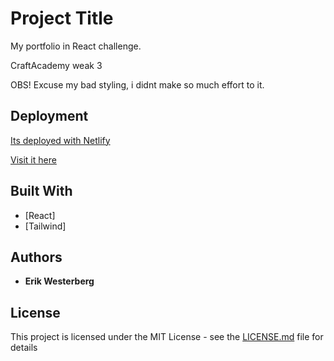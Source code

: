 # Project Title

My portfolio in React challenge.

CraftAcademy weak 3

OBS! Excuse my bad styling, i didnt make so much effort to it.


## Deployment

[Its deployed with Netlify](https://www.netlify.com)

[Visit it here](https://nostalgic-mclean-10572c.netlify.com)

## Built With

* [React]
* [Tailwind]


## Authors

* **Erik Westerberg** 



## License

This project is licensed under the MIT License - see the [LICENSE.md](LICENSE.md) file for details





